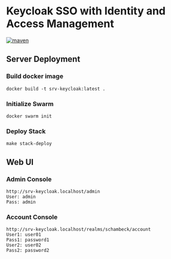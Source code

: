 # Keycloak SSO with Identity and Access Management
[![maven](https://github.com/schambeck/srv-keycloak/actions/workflows/docker-image.yml/badge.svg)](https://github.com/schambeck/srv-keycloak/actions/workflows/maven.yml)

## Server Deployment

### Build docker image

    docker build -t srv-keycloak:latest .

### Initialize Swarm

    docker swarm init

### Deploy Stack

    make stack-deploy

## Web UI

### Admin Console

    http://srv-keycloak.localhost/admin
    User: admin
    Pass: admin

### Account Console

    http://srv-keycloak.localhost/realms/schambeck/account
    User1: user01
    Pass1: password1
    User2: user02
    Pass2: password2
